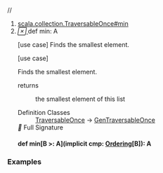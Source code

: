 //
<ol>
<li><a href="https://www.scala-lang.org/api/2.12.3/scala/collection/immutable/List.html#min:A">scala.collection.TraversableOnce#min</a></li>
<li name="scala.collection.TraversableOnce#min" visbl="pub" class="indented0 " data-isabs="false" fullcomment="yes" group="Ungrouped"> <a id="min:A"></a> <span class="permalink"> <a href="../../../scala/collection/immutable/List.html#min:A" title="Permalink"> <i class="material-icons"></i> </a> </span> <span class="modifier_kind"> <span class="modifier"></span> <span class="kind">def</span> </span> <span class="symbol"> <span class="name">min</span><span class="result">: <span class="extype" name="scala.collection.GenTraversableOnce.A">A</span></span> </span> <p class="shortcomment cmt">[use case] Finds the smallest element.</p>
 <div class="fullcomment">
  [use case] 
  <div class="comment cmt">
   <p> Finds the smallest element.</p>
  </div>
  <dl class="paramcmts block">
   <dt>
    returns
   </dt>
   <dd class="cmt">
    <p>the smallest element of this list</p>
   </dd>
  </dl>
  <dl class="attributes block"> 
   <dt>
    Definition Classes
   </dt>
   <dd>
    <a href="../TraversableOnce.html" class="extype" name="scala.collection.TraversableOnce">TraversableOnce</a> → 
    <a href="../GenTraversableOnce.html" class="extype" name="scala.collection.GenTraversableOnce">GenTraversableOnce</a>
   </dd>
   <div class="full-signature-block toggleContainer"> 
    <span class="toggle"> <i class="material-icons"></i> Full Signature </span> 
    <div class="hiddenContent full-signature-usecase">
     <h4 id="signature" class="signature"> <span class="modifier_kind"> <span class="modifier"></span> <span class="kind">def</span> </span> <span class="symbol"> <span class="name">min</span><span class="tparams">[<span name="B">B &gt;: <span class="extype" name="scala.collection.immutable.List.A">A</span></span>]</span><span class="params">(<span class="implicit">implicit </span><span name="cmp">cmp: <a href="../../index.html#Ordering[T]=scala.math.Ordering[T]" class="extmbr" name="scala.Ordering">Ordering</a>[<span class="extype" name="scala.collection.TraversableOnce.min.B">B</span>]</span>)</span><span class="result">: <span class="extype" name="scala.collection.immutable.List.A">A</span></span> </span> </h4>
    </div> 
   </div>
  </dl>
 </div> </li>
        </ol>


### Examples



